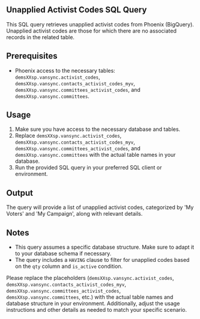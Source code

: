 ## Unapplied Activist Codes SQL Query

This SQL query retrieves unapplied activist codes from Phoenix (BigQuery). Unapplied activist codes are those for which there are no associated records in the related table.

## Prerequisites

- Phoenix access to the necessary tables: `demsXXsp.vansync.activist_codes`, `demsXXsp.vansync.contacts_activist_codes_myv`, `demsXXsp.vansync.committees_activist_codes`, and `demsXXsp.vansync.committees`.

## Usage

1. Make sure you have access to the necessary database and tables.
2. Replace `demsXXsp.vansync.activist_codes`, `demsXXsp.vansync.contacts_activist_codes_myv`, `demsXXsp.vansync.committees_activist_codes`, and `demsXXsp.vansync.committees` with the actual table names in your database.
3. Run the provided SQL query in your preferred SQL client or environment.

## Output

The query will provide a list of unapplied activist codes, categorized by 'My Voters' and 'My Campaign', along with relevant details.

## Notes

- This query assumes a specific database structure. Make sure to adapt it to your database schema if necessary.
- The query includes a `HAVING` clause to filter for unapplied codes based on the `qty` column and `is_active` condition.

Please replace the placeholders (`demsXXsp.vansync.activist_codes`, `demsXXsp.vansync.contacts_activist_codes_myv`, `demsXXsp.vansync.committees_activist_codes`, `demsXXsp.vansync.committees`, etc.) with the actual table names and database structure in your environment. Additionally, adjust the usage instructions and other details as needed to match your specific scenario.
